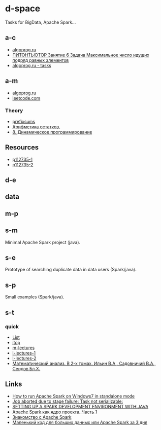 # d-space
Tasks for BigData, Apache Spark...

## a-c
* [algoprog.ru](https://algoprog.ru/)
* [ПИТОНТЬЮТОР Занятие 6 Задача Максимальное число идущих подряд равных элементов](https://www.youtube.com/watch?v=JKM6orcenhQ)
* [algoprog.ru - tasks](https://github.com/char16t/training)

## a-m
* [algoprog.ru](https://algoprog.ru/)
* [leetcode.com](https://leetcode.com/)

### Theory
* [prefixsums](https://brestprog.by/topics/prefixsums/)
* [Арифметика остатков.](https://sis.khashaev.ru/2013/august/c-prime/BIwzyPBgU6Y/)
* [8. Динамическое программирование](https://notes.algoprog.ru/dynprog/index.html)

## Resources
* [p112735-1](https://www.cyberforum.ru/python-beginners/thread2485659.html)
* [p112735-2](https://www.cyberforum.ru/cpp-beginners/thread2485140.html)

## d-e

## data

## m-p

## s-m
Minimal Apache Spark project (java).

## s-e
Prototype of searching duplicate data in data users (Spark/java).

## s-p
Small examples (Spark/java).

## s-t

### quick
* [List](https://habr.com/ru/company/mailru/blog/350326/)
* [jtop](/d-space/a-m/src/main/java/m/d/a/m/p/docs/jtop/*)
* [m-lectures](https://habr.com/ru/company/mailru/blog/323696/)
* [l-lectures-1](https://www.lektorium.tv/course/22823)
* [l-lectures-2](https://www.lektorium.tv/course/22843)
* [Математический анализ. В 2-х томах. Ильин В.А., Садовничий В.А., Сендов Бл.Х.](http://alleng.org/d/math/math96.htm)

## Links
* [How to run Apache Spark on Windows7 in standalone mode](http://nishutayaltech.blogspot.ru/2015/04/how-to-run-apache-spark-on-windows7-in.html)
* [Job aborted due to stage failure: Task not serializable:](https://databricks.gitbooks.io/databricks-spark-knowledge-base/content/troubleshooting/javaionotserializableexception.html)
* [SETTING UP A SPARK DEVELOPMENT ENVIRONMENT WITH JAVA](https://hortonworks.com/hadoop-tutorial/setting-spark-development-environment-java/)
* [Apache Spark как ядро проекта. Часть 1](https://habrahabr.ru/post/271375/)
* [Знакомство с Apache Spark](https://habrahabr.ru/company/piter/blog/276675/)
* [Маленький код для больших данных или Apache Spark за 3 дня](https://habrahabr.ru/post/316088/)
